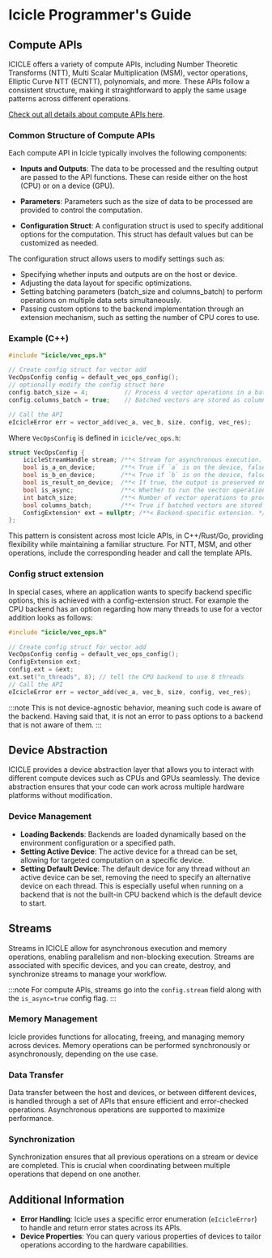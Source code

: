 
# Icicle Programmer's Guide

## Compute APIs

ICICLE offers a variety of compute APIs, including Number Theoretic Transforms (NTT), Multi Scalar Multiplication (MSM), vector operations, Elliptic Curve NTT (ECNTT), polynomials, and more. These APIs follow a consistent structure, making it straightforward to apply the same usage patterns across different operations.

[Check out all details about compute APIs here](../primitives/overview.md).

### Common Structure of Compute APIs

Each compute API in Icicle typically involves the following components:

- **Inputs and Outputs**: The data to be processed and the resulting output are passed to the API functions. These can reside either on the host (CPU) or on a device (GPU).

- **Parameters**: Parameters such as the size of data to be processed are provided to control the computation.

- **Configuration Struct**: A configuration struct is used to specify additional options for the computation. This struct has default values but can be customized as needed.

The configuration struct allows users to modify settings such as:

- Specifying whether inputs and outputs are on the host or device.
- Adjusting the data layout for specific optimizations.
- Setting batching parameters (batch_size and columns_batch) to perform operations on multiple data sets simultaneously.
- Passing custom options to the backend implementation through an extension mechanism, such as setting the number of CPU cores to use.

### Example (C++)

```cpp
#include "icicle/vec_ops.h"

// Create config struct for vector add
VecOpsConfig config = default_vec_ops_config();
// optionally modify the config struct here
config.batch_size = 4;          // Process 4 vector operations in a batch
config.columns_batch = true;    // Batched vectors are stored as columns

// Call the API
eIcicleError err = vector_add(vec_a, vec_b, size, config, vec_res);
```

Where `VecOpsConfig` is defined in `icicle/vec_ops.h`:

```cpp
struct VecOpsConfig {
    icicleStreamHandle stream; /**< Stream for asynchronous execution. */
    bool is_a_on_device;       /**< True if `a` is on the device, false if it is not. Default value: false. */
    bool is_b_on_device;       /**< True if `b` is on the device, false if it is not. Default value: false. OPTIONAL. */
    bool is_result_on_device;  /**< If true, the output is preserved on the device, otherwise on the host. Default value: false. */
    bool is_async;             /**< Whether to run the vector operations asynchronously. */
    int batch_size;            /**< Number of vector operations to process in a batch. Default value: 1. */
    bool columns_batch;        /**< True if batched vectors are stored as columns; false if stored contiguously. Default value: false. */
    ConfigExtension* ext = nullptr; /**< Backend-specific extension. */
};
```

This pattern is consistent across most Icicle APIs, in C++/Rust/Go, providing flexibility while maintaining a familiar structure. For NTT, MSM, and other operations, include the corresponding header and call the template APIs.

### Config struct extension

In special cases, where an application wants to specify backend specific options, this is achieved with a config-extension struct.
For example the CPU backend has an option regarding how many threads to use for a vector addition looks as follows:
```cpp
#include "icicle/vec_ops.h"

// Create config struct for vector add
VecOpsConfig config = default_vec_ops_config();
ConfigExtension ext;
config.ext = &ext;
ext.set("n_threads", 8); // tell the CPU backend to use 8 threads
// Call the API
eIcicleError err = vector_add(vec_a, vec_b, size, config, vec_res);
```

:::note
This is not device-agnostic behavior, meaning such code is aware of the backend.
Having said that, it is not an error to pass options to a backend that is not aware of them.
:::

## Device Abstraction

ICICLE provides a device abstraction layer that allows you to interact with different compute devices such as CPUs and GPUs seamlessly. The device abstraction ensures that your code can work across multiple hardware platforms without modification.

### Device Management

- **Loading Backends**: Backends are loaded dynamically based on the environment configuration or a specified path.
- **Setting Active Device**: The active device for a thread can be set, allowing for targeted computation on a specific device.
- **Setting Default Device**: The default device for any thread without an active device can be set, removing the need to specify an alternative device on each thread. This is especially useful when running on a backend that is not the built-in CPU backend which is the default device to start.

## Streams

Streams in ICICLE allow for asynchronous execution and memory operations, enabling parallelism and non-blocking execution. Streams are associated with specific devices, and you can create, destroy, and synchronize streams to manage your workflow.

:::note
For compute APIs, streams go into the `config.stream` field along with the `is_async=true` config flag.
:::

### Memory Management

Icicle provides functions for allocating, freeing, and managing memory across devices. Memory operations can be performed synchronously or asynchronously, depending on the use case.

### Data Transfer

Data transfer between the host and devices, or between different devices, is handled through a set of APIs that ensure efficient and error-checked operations. Asynchronous operations are supported to maximize performance.

### Synchronization

Synchronization ensures that all previous operations on a stream or device are completed. This is crucial when coordinating between multiple operations that depend on one another.

## Additional Information

- **Error Handling**: Icicle uses a specific error enumeration (`eIcicleError`) to handle and return error states across its APIs.
- **Device Properties**: You can query various properties of devices to tailor operations according to the hardware capabilities.
